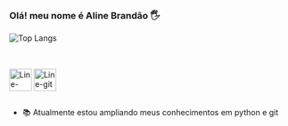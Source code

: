 ### Olá! meu nome é Aline Brandão 🖐️

![Top Langs](https://github-readme-stats.vercel.app/api/top-langs/?username=AlineBrandaoS&size_weight=0.5&count_weight=0.5)

##

<div style= "display: inline_block"><br>
 <img align ="center" alt = "Line-python" height = "40" width= "40" src="https://cdn.jsdelivr.net/gh/devicons/devicon/icons/python/python-original.svg" />
 <img align ="center" alt = "Line-git" height = "40" width= "40" src="https://cdn.jsdelivr.net/gh/devicons/devicon/icons/git/git-original.svg" />        
</div>

##

- 📚 Atualmente estou ampliando meus conhecimentos em python e git
